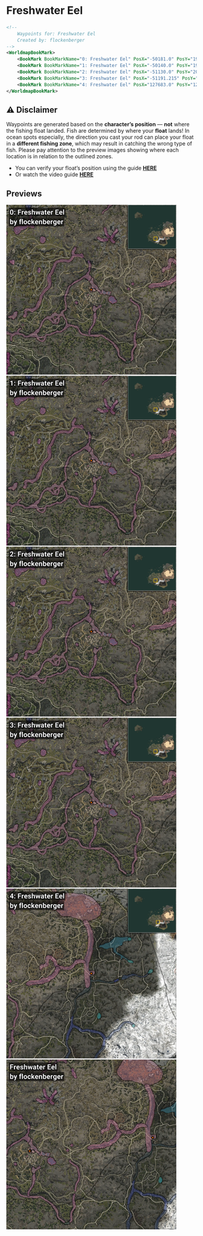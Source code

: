 # Freshwater Eel
```xml
<!--
    Waypoints for: Freshwater Eel
    Created by: flockenberger
-->
<WorldmapBookMark>
    <BookMark BookMarkName="0: Freshwater Eel" PosX="-50181.0" PosY="19852.0" PosZ="-396358.0" />
    <BookMark BookMarkName="1: Freshwater Eel" PosX="-50140.0" PosY="19853.0" PosZ="-396328.0" />
    <BookMark BookMarkName="2: Freshwater Eel" PosX="-51130.0" PosY="20058.0" PosZ="-396612.0" />
    <BookMark BookMarkName="3: Freshwater Eel" PosX="-51191.215" PosY="20058.541" PosZ="-396570.7" />
    <BookMark BookMarkName="4: Freshwater Eel" PosX="127683.0" PosY="12475.0" PosZ="-377049.0" />
</WorldmapBookMark>
```

## ⚠️ Disclaimer
Waypoints are generated based on the __**character’s position**__ — __not__ where the fishing float landed.
Fish are determined by where your **float** lands!
In ocean spots especially, the direction you cast your rod can place your float in a **different fishing zone**, which may result in catching the wrong type of fish.
Please pay attention to the preview images showing where each location is in relation to the outlined zones.

- You can verify your float’s position using the guide [**HERE**](https://flockenberger.github.io/bdo-fish-position/)
- Or watch the video guide [**HERE**](https://youtu.be/t-VXcRoNojk)

## Previews
<img src="./Freshwater Eel_0_Preview.webp" width="450"/> <img src="./Freshwater Eel_1_Preview.webp" width="450"/> <img src="./Freshwater Eel_2_Preview.webp" width="450"/> <img src="./Freshwater Eel_3_Preview.webp" width="450"/> <img src="./Freshwater Eel_4_Preview.webp" width="450"/> <img src="./Freshwater Eel_Preview.webp" width="450"/> 